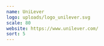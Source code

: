 ```yaml
---
name: UniLever
logo: uploads/logo_unilever.svg
scale: 80
website: https://www.unilever.com/
sort: 5
---
```


